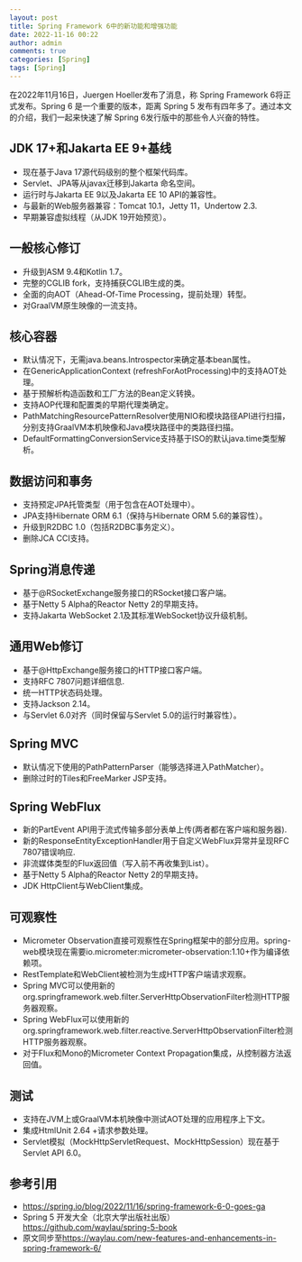 ```yaml
---
layout: post
title: Spring Framework 6中的新功能和增强功能
date: 2022-11-16 00:22
author: admin
comments: true
categories: [Spring]
tags: [Spring]
---
```


在2022年11月16日，Juergen Hoeller发布了消息，称 Spring Framework 6将正式发布。Spring 6 是一个重要的版本，距离 Spring 5 发布有四年多了。通过本文的介绍，我们一起来快速了解 Spring 6发行版中的那些令人兴奋的特性。

<!-- more -->

## JDK 17+和Jakarta EE 9+基线

* 现在基于Java 17源代码级别的整个框架代码库。
* Servlet、JPA等从javax迁移到Jakarta 命名空间。
* 运行时与Jakarta EE 9以及Jakarta EE 10 API的兼容性。
* 与最新的Web服务器兼容：Tomcat 10.1，Jetty 11，Undertow 2.3.
* 早期兼容虚拟线程（从JDK 19开始预览）。

## 一般核心修订

* 升级到ASM 9.4和Kotlin 1.7。
* 完整的CGLIB fork，支持捕获CGLIB生成的类。
* 全面的向AOT（Ahead-Of-Time Processing，提前处理）转型。
* 对GraalVM原生映像的一流支持。

## 核心容器

* 默认情况下，无需java.beans.Introspector来确定基本bean属性。
* 在GenericApplicationContext (refreshForAotProcessing)中的支持AOT处理。
* 基于预解析构造函数和工厂方法的Bean定义转换。
* 支持AOP代理和配置类的早期代理类确定。
* PathMatchingResourcePatternResolver使用NIO和模块路径API进行扫描，分别支持GraalVM本机映像和Java模块路径中的类路径扫描。
* DefaultFormattingConversionService支持基于ISO的默认java.time类型解析。

## 数据访问和事务

* 支持预定JPA托管类型（用于包含在AOT处理中）。
* JPA支持Hibernate ORM 6.1（保持与Hibernate ORM 5.6的兼容性）。
* 升级到R2DBC 1.0（包括R2DBC事务定义）。
* 删除JCA CCI支持。

## Spring消息传递

* 基于@RSocketExchange服务接口的RSocket接口客户端。
* 基于Netty 5 Alpha的Reactor Netty 2的早期支持。
* 支持Jakarta WebSocket 2.1及其标准WebSocket协议升级机制。

## 通用Web修订

* 基于@HttpExchange服务接口的HTTP接口客户端。
* 支持RFC 7807问题详细信息.
* 统一HTTP状态码处理。
* 支持Jackson 2.14。
* 与Servlet 6.0对齐（同时保留与Servlet 5.0的运行时兼容性）。

## Spring MVC

* 默认情况下使用的PathPatternParser（能够选择进入PathMatcher）。
* 删除过时的Tiles和FreeMarker JSP支持。

## Spring WebFlux

* 新的PartEvent API用于流式传输多部分表单上传(两者都在客户端和服务器).
* 新的ResponseEntityExceptionHandler用于自定义WebFlux异常并呈现RFC 7807错误响应.
* 非流媒体类型的Flux返回值（写入前不再收集到List）。
* 基于Netty 5 Alpha的Reactor Netty 2的早期支持。
* JDK HttpClient与WebClient集成。

## 可观察性

* Micrometer Observation直接可观察性在Spring框架中的部分应用。spring-web模块现在需要io.micrometer:micrometer-observation:1.10+作为编译依赖项。
* RestTemplate和WebClient被检测为生成HTTP客户端请求观察。
* Spring MVC可以使用新的org.springframework.web.filter.ServerHttpObservationFilter检测HTTP服务器观察。
* Spring WebFlux可以使用新的org.springframework.web.filter.reactive.ServerHttpObservationFilter检测HTTP服务器观察。
* 对于Flux和Mono的Micrometer Context Propagation集成，从控制器方法返回值。


## 测试

* 支持在JVM上或GraalVM本机映像中测试AOT处理的应用程序上下文。
* 集成HtmlUnit 2.64 +请求参数处理。
* Servlet模拟（MockHttpServletRequest、MockHttpSession）现在基于Servlet API 6.0。


## 参考引用

* https://spring.io/blog/2022/11/16/spring-framework-6-0-goes-ga
* Spring 5 开发大全（北京大学出版社出版）<https://github.com/waylau/spring-5-book>
* 原文同步至<https://waylau.com/new-features-and-enhancements-in-spring-framework-6/>